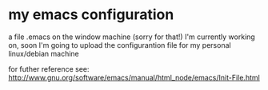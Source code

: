 # my emacs configuration

a file .emacs on the window machine (sorry for that!) I'm currently working on,
soon I'm going to upload the configurantion file for my personal linux/debian machine

for futher reference see:
http://www.gnu.org/software/emacs/manual/html_node/emacs/Init-File.html
